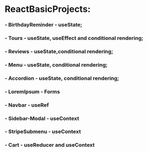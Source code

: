 # ReactBasicProjects:

### - BirthdayReminder - useState;
### - Tours - useState, useEffect and conditional rendering;
### - Reviews - useState,conditional rendering;
### - Menu - useState, conditional rendering;
### - Accordion - useState, conditional rendering;
### - LoremIpsum - Forms
### - Navbar - useRef
### - Sidebar-Modal - useContext
### - StripeSubmenu - useContext
### - Cart - useReducer and useContext












